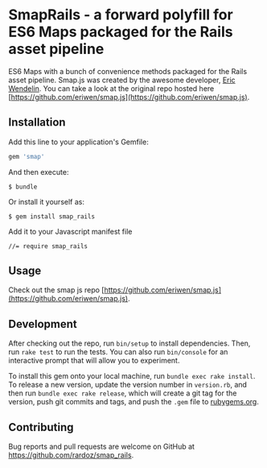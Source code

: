 # SmapRails - a forward polyfill for ES6 Maps packaged for the Rails asset pipeline

ES6 Maps with a bunch of convenience methods packaged for the Rails asset pipeline. Smap.js was created by the awesome developer, [Eric Wendelin](http://github.com/eriwen). You can take a look at the original repo hosted here [https://github.com/eriwen/smap.js](https://github.com/eriwen/smap.js).

## Installation

Add this line to your application's Gemfile:

```ruby
gem 'smap'
```

And then execute:

    $ bundle

Or install it yourself as:

    $ gem install smap_rails

Add it to your Javascript manifest file

    //= require smap_rails

## Usage

Check out the smap js repo [https://github.com/eriwen/smap.js](https://github.com/eriwen/smap.js).

## Development

After checking out the repo, run `bin/setup` to install dependencies. Then, run `rake test` to run the tests. You can also run `bin/console` for an interactive prompt that will allow you to experiment.

To install this gem onto your local machine, run `bundle exec rake install`. To release a new version, update the version number in `version.rb`, and then run `bundle exec rake release`, which will create a git tag for the version, push git commits and tags, and push the `.gem` file to [rubygems.org](https://rubygems.org).

## Contributing

Bug reports and pull requests are welcome on GitHub at https://github.com/rardoz/smap_rails.

